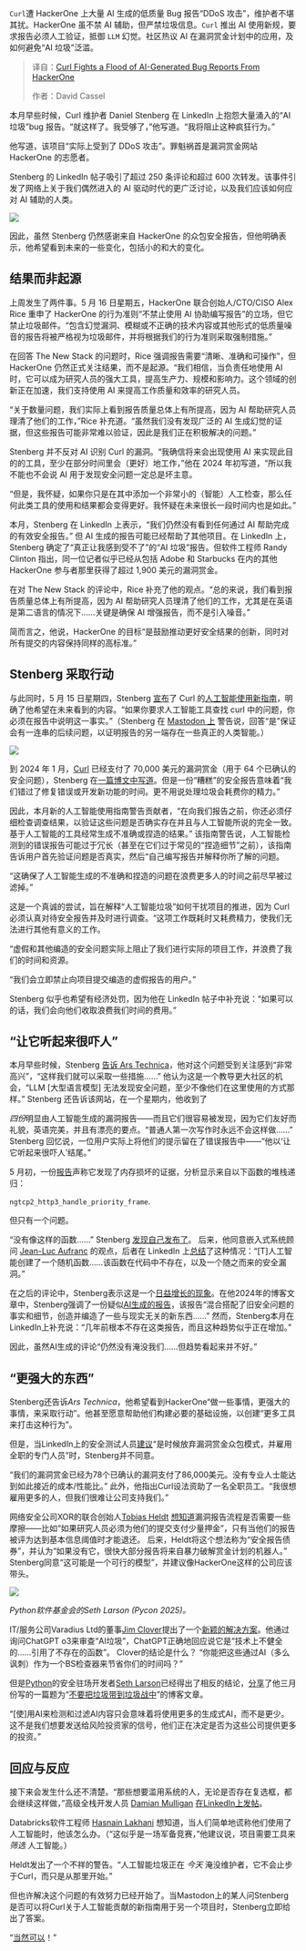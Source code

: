 <!--
title: Curl与来自HackerOne的大量AI生成的漏洞报告作斗争
cover: https://cdn.thenewstack.io/media/2025/05/2a944577-sky-2713230_1280.jpg
summary: `Curl`遭 HackerOne 上大量 AI 生成的低质量 Bug 报告“DDoS 攻击”，维护者不堪其扰。HackerOne 虽不禁 AI 辅助，但严禁垃圾信息。`Curl` 推出 AI 使用新规，要求报告必须人工验证，抵御 `LLM` 幻觉。社区热议 AI 在漏洞赏金计划中的应用，及如何避免“AI 垃圾”泛滥。
-->

`Curl`遭 HackerOne 上大量 AI 生成的低质量 Bug 报告“DDoS 攻击”，维护者不堪其扰。HackerOne 虽不禁 AI 辅助，但严禁垃圾信息。`Curl` 推出 AI 使用新规，要求报告必须人工验证，抵御 `LLM` 幻觉。社区热议 AI 在漏洞赏金计划中的应用，及如何避免“AI 垃圾”泛滥。

> 译自：[Curl Fights a Flood of AI-Generated Bug Reports From HackerOne](https://thenewstack.io/curl-fights-a-flood-of-ai-generated-bug-reports-from-hackerone/)
> 
> 作者：David Cassel

本月早些时候，Curl 维护者 Daniel Stenberg 在 LinkedIn 上抱怨大量涌入的“AI 垃圾”bug 报告。“就这样了。我受够了，”他写道。“我将阻止这种疯狂行为。”

他写道，该项目“实际上受到了 DDoS 攻击”。罪魁祸首是漏洞赏金网站 HackerOne 的志愿者。

Stenberg 的 LinkedIn 帖子吸引了超过 250 条评论和超过 600 次转发。该事件引发了网络上关于我们偶然进入的 AI 驱动时代的更广泛讨论，以及我们应该如何应对 AI 辅助的人类。

![](https://cdn.thenewstack.io/media/2025/05/b4121bed-screemnshot-from-daniel-stenberg-linkedin-post-about-curl-ai-slop-reports.png)

因此，虽然 Stenberg 仍然感谢来自 HackerOne 的众包安全报告，但他明确表示，他希望看到未来的一些变化，包括小的和大的变化。

## 结果而非起源

上周发生了两件事。5 月 16 日星期五，HackerOne 联合创始人/CTO/CISO Alex Rice 重申了 HackerOne 的行为准则“不禁止使用 AI 协助编写报告”的立场，但它禁止垃圾邮件。“包含幻觉漏洞、模糊或不正确的技术内容或其他形式的低质量噪音的报告将被严格视为垃圾邮件，并将根据我们的行为准则采取强制措施。”

在回答 The New Stack 的问题时，Rice 强调报告需要“清晰、准确和可操作”，但 HackerOne 仍然正式关注结果，而不是起源。“我们相信，当负责任地使用 AI 时，它可以成为研究人员的强大工具，提高生产力、规模和影响力。这个领域的创新正在加速，我们支持使用 AI 来提高工作质量和效率的研究人员。

“关于数量问题，我们实际上看到报告质量总体上有所提高，因为 AI 帮助研究人员理清了他们的工作，”Rice 补充道。“虽然我们没有发现广泛的 AI 生成幻觉的证据，但这些报告可能非常难以验证，因此是我们正在积极解决的问题。”

Stenberg 并不反对 AI 识别 Curl 的漏洞。“我确信将来会出现使用 AI 来实现此目的的工具，至少在部分时间里会（更好）地工作，”他在 2024 年初写道，“所以我不能也不会说 AI 用于发现安全问题一定总是坏主意。

“但是，我怀疑，如果你只是在其中添加一个非常小的（智能）人工检查，那么任何此类工具的使用和结果都会变得更好。我怀疑在未来很长一段时间内也是如此。”

本月，Stenberg 在 LinkedIn 上表示，“我们仍然没有看到任何通过 AI 帮助完成的有效安全报告。” 但 AI 生成的报告可能已经帮助了其他项目。在 LinkedIn 上，Stenberg 确定了“真正让我感到受不了”的“AI 垃圾”报告。但软件工程师 Randy Clinton 指出，同一位记者似乎已经从包括 Adobe 和 Starbucks 在内的其他 HackerOne 参与者那里获得了超过 1,900 美元的漏洞赏金。

在对 The New Stack 的评论中，Rice 补充了他的观点。“总的来说，我们看到报告质量总体上有所提高，因为 AI 帮助研究人员理清了他们的工作，尤其是在英语是第二语言的情况下……关键是确保 AI 增强报告，而不是引入噪音。”

简而言之，他说，HackerOne 的目标“是鼓励推动更好安全结果的创新，同时对所有提交的内容保持同样的高标准。”

## Stenberg 采取行动

与此同时，5 月 15 日星期四，Stenberg [宣布](https://mastodon.social/@bagder/114511780991862687)了 Curl 的[人工智能使用新指南](https://curl.se/dev/contribute.html#on-ai-use-in-curl)，明确了他希望在未来看到的内容。“如果你要求人工智能工具查找 curl 中的问题，你必须在报告中说明这一事实。”（Stenberg 在 [Mastodon 上](https://mastodon.social/@bagder/114450295029056683) 警告说，回答“是”保证会有一连串的后续问题，以证明报告的另一端存在一些真正的人类智能。）

![](https://cdn.thenewstack.io/media/2025/05/8b3c64ce-daniel-stenberg-on-mastodon-new-ai-screening-question-for-hackerone.png)

到 2024 年 1 月，[Curl](https://thenewstack.io/you-too-could-have-made-curl-daniel-stenberg-at-fosdem/) 已经支付了 70,000 美元的漏洞赏金（用于 64 个已确认的安全问题），Stenberg 在[一篇博文中写道](https://daniel.haxx.se/blog/2024/01/02/the-i-in-llm-stands-for-intelligence/)。但是一份“糟糕”的安全报告意味着“我们错过了修复错误或开发新功能的时间。更不用说处理垃圾会耗费你的精力。”

因此，本月新的人工智能使用指南警告贡献者，“在向我们报告之前，你还必须仔细检查调查结果，以验证这些问题是否确实存在并且与人工智能所说的完全一致。基于人工智能的工具经常生成不准确或捏造的结果。” 该指南警告说，人工智能检测到的错误报告可能过于冗长（甚至在它们过于常见的“捏造细节”之前），该指南告诉用户首先验证问题是否真实，然后“自己编写报告并解释你所了解的问题。

“这确保了人工智能生成的不准确和捏造的问题在浪费更多人的时间之前尽早被过滤掉。”

这是一个真诚的尝试，旨在解释“人工智能垃圾”如何干扰项目的推进，因为 Curl 必须认真对待安全报告并及时进行调查。“这项工作既耗时又耗费精力，使我们无法进行其他有意义的工作。

“虚假和其他编造的安全问题实际上阻止了我们进行实际的项目工作，并浪费了我们的时间和资源。

“我们会立即禁止向项目提交编造的虚假报告的用户。”

Stenberg 似乎也希望有经济处罚，因为他在 LinkedIn 帖子中补充说：“如果可以的话，我们会向他们收取浪费我们时间的费用。”

## “让它听起来很吓人”

本月早些时候，Stenberg [告诉 Ars Technica](https://arstechnica.com/gadgets/2025/05/open-source-project-curl-is-sick-of-users-submitting-ai-slop-vulnerabilities/)，他对这个问题受到关注感到“非常高兴”，“这样我们就可以采取一些措施……” 他认为这是一个教导更大社区的机会，“LLM [大型语言模型] 无法发现安全问题，至少不像他们在这里使用的方式那样。” Stenberg 还告诉该网站，在一个星期内，他收到了

*四份*明显由人工智能生成的漏洞报告——而且它们很容易被发现，因为它们友好而礼貌，英语完美，并且有漂亮的要点。“普通人第一次写作时永远不会这样做……”
Stenberg 回忆说，一位用户实际上将他们的提示留在了错误报告中——“他以‘让它听起来很吓人’结尾。”

5 月初，一份[报告](https://hackerone.com/reports/3125832)声称它发现了内存损坏的证据，分析显示来自以下函数的堆栈递归：

`ngtcp2_http3_handle_priority_frame`.

但只有一个问题。

“没有像这样的函数……” Stenberg [发现自己发布了](https://hackerone.com/reports/3125832#activity-34392850)。 后来，他同意嵌入式系统顾问 [Jean-Luc Aufranc](https://www.linkedin.com/in/cnxsoft/) 的观点，后者在 LinkedIn 上[总结](https://www.linkedin.com/feed/update/urn:li:activity:7324820893862363136?commentUrn=urn%3Ali%3Acomment%3A%28activity%3A7324820893862363136%2C7324823934531432448%29&replyUrn=urn%3Ali%3Acomment%3A%28activity%3A7324820893862363136%2C7325150930834743296%29&dashCommentUrn=urn%3Ali%3Afsd_comment%3A%287324823934531432448%2Curn%3Ali%3Aactivity%3A7324820893862363136%29&dashReplyUrn=urn%3Ali%3Afsd_comment%3A%287325150930834743296%2Curn%3Ali%3Aactivity%3A7324820893862363136%29)了这种情况：“[T]人工智能创建了一个随机函数……该函数在代码中不存在，以及一个随之而来的安全漏洞。”

在之后的评论中，Stenberg表示这是一个[日益增长的现象](https://www.linkedin.com/feed/update/urn:li:activity:7324820893862363136?commentUrn=urn%3Ali%3Acomment%3A%28activity%3A7324820893862363136%2C7324854476945719296%29&replyUrn=urn%3Ali%3Acomment%3A%28activity%3A7324820893862363136%2C7324901273827217408%29&dashCommentUrn=urn%3Ali%3Afsd_comment%3A%287324854476945719296%2Curn%3Ali%3Aactivity%3A7324820893862363136%29&dashReplyUrn=urn%3Ali%3Afsd_comment%3A%287324901273827217408%2Curn%3Ali%3Aactivity%3A7324820893862363136%29)。在他2024年的博客文章中，Stenberg强调了一份疑似[AI生成的报告](https://hackerone.com/reports/2199174)，该报告“混合搭配了旧安全问题的事实和细节，创造并编造了一些与现实无关的新东西……” 然而，Stenberg本月在LinkedIn上补充说：“几年前根本不存在这类报告，而且这种趋势似乎正在增加。”

因此，虽然AI生成的评论“仍然没有淹没我们……但趋势看起来并不好。”

## “更强大的东西”

Stenberg还告诉*Ars Technica*，他希望看到HackerOne“做一些事情，更强大的事情，来采取行动”。他甚至愿意帮助他们构建必要的基础设施，以创建“更多工具来打击这种行为”。

但是，当LinkedIn上的安全测试人员[建议](https://www.linkedin.com/feed/update/urn:li:activity:7324820893862363136?commentUrn=urn%3Ali%3Acomment%3A%28activity%3A7324820893862363136%2C7325880597157928960%29&dashCommentUrn=urn%3Ali%3Afsd_comment%3A%287325880597157928960%2Curn%3Ali%3Aactivity%3A7324820893862363136%29)“是时候放弃漏洞赏金众包模式，并雇用全职的专门人员”时，Stenberg并不同意。

“我们的漏洞赏金已经为78个已确认的漏洞支付了86,000美元。没有专业人士能达到如此接近的成本/性能比。” 此外，他指出Curl设法资助了一名全职员工。“我很想雇用更多的人，但我们很难让公司支持我们。”

网络安全公司XOR的联合创始人[Tobias Heldt](https://www.linkedin.com/in/tobias-heldt-214561264/) [想知道](https://www.linkedin.com/feed/update/urn:li:activity:7324820893862363136?commentUrn=urn%3Ali%3Acomment%3A%28activity%3A7324820893862363136%2C7325545476110409729%29&dashCommentUrn=urn%3Ali%3Afsd_comment%3A%287325545476110409729%2Curn%3Ali%3Aactivity%3A7324820893862363136%29)漏洞报告流程是否需要一些摩擦——比如“如果研究人员必须为他们的提交支付少量押金”，只有当他们的报告被评为达到基本信息阈值时才能退还。 后来，Heldt将这个想法称为“安全报告债券”，并认为“如果没有它，很快大部分报告将来自暴力破解赏金计划的机器人。”
Stenberg同意“这可能是一个可行的模型”，并建议像HackerOne这样的公司应该带头。

![](https://cdn.thenewstack.io/media/2025/05/204d3b7f-python-seth_larson-300x225.jpg)

*Python软件基金会的Seth Larson (Pycon 2025)。*

IT/服务公司Varadius Ltd的董事[Jim Clover](https://www.linkedin.com/in/jim-clover-obe-996b8724/)提出了一个[新颖的解决方案](https://www.linkedin.com/feed/update/urn:li:activity:7324820893862363136?commentUrn=urn%3Ali%3Acomment%3A%28activity%3A7324820893862363136%2C7324864784556769280%29&dashCommentUrn=urn%3Ali%3Afsd_comment%3A%287324864784556769280%2Curn%3Ali%3Aactivity%3A7324820893862363136%29)。他通过询问ChatGPT o3来审查“AI垃圾”，ChatGPT正确地回应说它是“技术上不健全的……引用了不存在的函数”。 Clover的结论是什么？ “你能把这些通过AI（多么讽刺）作为一个BS检查器来节省你们的时间吗？”

但是[Python](https://thenewstack.io/what-is-python/)的安全驻场开发者[Seth Larson](https://thenewstack.io/pythons-new-security-developer-has-plans-to-secure-the-language/)已经得出了相反的结论，[分享](https://www.linkedin.com/feed/update/urn:li:activity:7324820893862363136/?commentUrn=urn%3Ali%3Acomment%3A%28activity%3A7324820893862363136%2C7324864784556769280%29&replyUrn=urn%3Ali%3Acomment%3A%28activity%3A7324820893862363136%2C7325554175856062465%29&dashCommentUrn=urn%3Ali%3Afsd_comment%3A%287324864784556769280%2Curn%3Ali%3Aactivity%3A7324820893862363136%29&dashReplyUrn=urn%3Ali%3Afsd_comment%3A%287325554175856062465%2Curn%3Ali%3Aactivity%3A7324820893862363136%29)了他三月份写的一篇题为“[不要把垃圾带到垃圾战中](https://sethmlarson.dev/dont-bring-slop-to-a-slop-fight)”的博客文章。

“[使]用AI来检测和过滤AI内容只会意味着将使用更多的生成式AI，而不是更少。 这不是我们想要发送给风险投资家的信号，他们正在决定是否为这些公司提供更多的投资。”

## 回应与反应
接下来会发生什么还不清楚。“那些想要滥用系统的人，无论是否存在复选框，都会继续这样做，”高级全栈开发人员 [Damian Mulligan](https://www.linkedin.com/in/damian-mulligan-896b303a/) [在LinkedIn上发帖](https://www.linkedin.com/feed/update/urn:li:activity:7324820893862363136?commentUrn=urn%3Ali%3Acomment%3A%28activity%3A7324820893862363136%2C7325948820868005891%29&dashCommentUrn=urn%3Ali%3Afsd_comment%3A%287325948820868005891%2Curn%3Ali%3Aactivity%3A7324820893862363136%29)。

Databricks软件工程师 [Hasnain Lakhani](https://www.linkedin.com/feed/update/urn:li:activity:7324820893862363136?commentUrn=urn%3Ali%3Acomment%3A%28activity%3A7324820893862363136%2C7324870102380617729%29&dashCommentUrn=urn%3Ali%3Afsd_comment%3A%287324870102380617729%2Curn%3Ali%3Aactivity%3A7324820893862363136%29) 想知道，当人们简单地谎称他们使用了人工智能时，他该怎么办。（“这似乎是一场军备竞赛，”他建议说，项目需要工具来 *筛选* 人工智能。）

Heldt发出了一个不祥的警告。“人工智能垃圾正在 *今天* 淹没维护者，它不会止步于Curl，而只是从那里开始。”

但也许解决这个问题的有效努力已经开始了。当Mastodon上的某人问Stenberg是否可以将Curl关于人工智能贡献的新指南用于另一个项目时，Stenberg立即给出了答案。

“[当然可以](https://mastodon.social/@bagder/114512085821167451)！”
